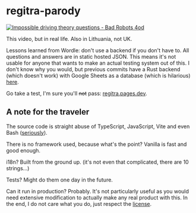 # regitra-parody

[![Impossible driving theory questions - Bad Robots 4od
](https://img.youtube.com/vi/_fTxKBN6keg/0.jpg)](http://www.youtube.com/watch?v=_fTxKBN6keg)

This video, but in real life. Also in Lithuania, not UK.

Lessons learned from Wordle: don't use a backend if you don't have to. All questions and answers are in static hosted JSON. This means it's not usable for anyone that wants to make an actual testing system out of this. I don't know why you would, but previous commits have a Rust backend (which doesn't work) with Google Sheets as a database (which is hilarious) [here](https://github.com/x-t/regitra-parody/tree/6ad23dad2284a48f70571239791b52a3f1f3fe4b).

Go take a test, I'm sure you'll ~~not~~ pass: [regitra.pages.dev](https://regitra.pages.dev).

## A note for the traveler

The source code is straight abuse of TypeScript, JavaScript, Vite and even Bash ([seriously](https://github.com/x-t/regitra-parody/blob/main/package.json#L5)).

There is no framework used, because what's the point? Vanilla is fast and good enough.

i18n? Built from the ground up. (it's not even that complicated, there are 10 strings...)

Tests? Might do them one day in the future.

Can it run in production? Probably. It's not particularly useful as you would need extensive modification to actually make any real product with this. In the end, I do not care what you do, just respect the [license](LICENSE).
